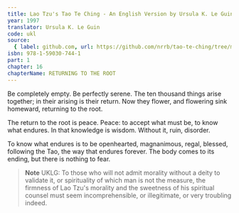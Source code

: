 ```yaml
---
title: Lao Tzu's Tao Te Ching - An English Version by Ursula K. Le Guin
year: 1997
translator: Ursula K. Le Guin
code: ukl
source:
  { label: github.com, url: https://github.com/nrrb/tao-te-ching/tree/master }
isbn: 978-1-59030-744-1
part: 1
chapter: 16
chapterName: RETURNING TO THE ROOT
---
```

Be completely empty.
Be perfectly serene.
The ten thousand things arise together;
in their arising is their return.
Now they flower,
and flowering
sink homeward,
returning to the root.

The return to the root
is peace.
Peace: to accept what must be,
to know what endures.
In that knowledge is wisdom.
Without it, ruin, disorder.

To know what endures
is to be openhearted,
magnanimous,
regal,
blessed,
following the Tao,
the way that endures forever.
The body comes to its ending,
but there is nothing to fear.


> **Note** UKLG: To those who will not admit morality without a deity to validate it, or spirituality of which man is not the measure, the firmness of Lao Tzu's morality and the sweetness of his spiritual counsel must seem incomprehensible, or illegitimate, or very troubling indeed.